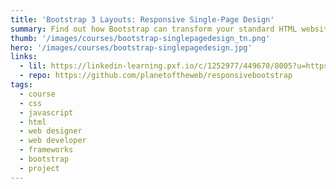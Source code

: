 ```yaml
---
title: 'Bootstrap 3 Layouts: Responsive Single-Page Design'
summary: Find out how Bootstrap can transform your standard HTML websites into inspired single-page designs.
thumb: '/images/courses/bootstrap-singlepagedesign_tn.png'
hero: '/images/courses/bootstrap-singlepagedesign.jpg'
links:
  - lil: https://linkedin-learning.pxf.io/c/1252977/449670/8005?u=https%3A%2F%2Fwww.linkedin.com%2Flearning%2Fbootstrap-layouts-responsive-single-page-design
  - repo: https://github.com/planetoftheweb/responsivebootstrap
tags:
  - course
  - css
  - javascript
  - html
  - web designer
  - web developer
  - frameworks
  - bootstrap
  - project
---
```

